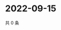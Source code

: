 # 2022-09-15

共 0 条

<!-- BEGIN WEIBO -->
<!-- 最后更新时间 Thu Sep 15 2022 15:29:39 GMT+0800 (China Standard Time) -->

<!-- END WEIBO -->
